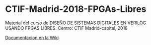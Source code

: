 # CTIF-Madrid-2018-FPGAs-Libres
Material del curso de DISEÑO DE SISTEMAS DIGITALES EN VERILOG USANDO FPGAS LIBRES. Centro: CTIF Madrid-capital, 2018

[Documentacion en la Wiki](https://github.com/Obijuan/CTIF-Madrid-2018-FPGAs-Libres/wiki)
